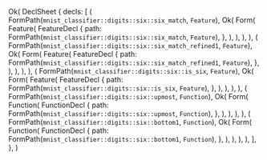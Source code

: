 Ok(
    DeclSheet {
        decls: [
            (
                FormPath(`mnist_classifier::digits::six::six_match`, `Feature`),
                Ok(
                    Form(
                        Feature(
                            FeatureDecl {
                                path: FormPath(`mnist_classifier::digits::six::six_match`, `Feature`),
                            },
                        ),
                    ),
                ),
            ),
            (
                FormPath(`mnist_classifier::digits::six::six_match_refined1`, `Feature`),
                Ok(
                    Form(
                        Feature(
                            FeatureDecl {
                                path: FormPath(`mnist_classifier::digits::six::six_match_refined1`, `Feature`),
                            },
                        ),
                    ),
                ),
            ),
            (
                FormPath(`mnist_classifier::digits::six::is_six`, `Feature`),
                Ok(
                    Form(
                        Feature(
                            FeatureDecl {
                                path: FormPath(`mnist_classifier::digits::six::is_six`, `Feature`),
                            },
                        ),
                    ),
                ),
            ),
            (
                FormPath(`mnist_classifier::digits::six::upmost`, `Function`),
                Ok(
                    Form(
                        Function(
                            FunctionDecl {
                                path: FormPath(`mnist_classifier::digits::six::upmost`, `Function`),
                            },
                        ),
                    ),
                ),
            ),
            (
                FormPath(`mnist_classifier::digits::six::bottom1`, `Function`),
                Ok(
                    Form(
                        Function(
                            FunctionDecl {
                                path: FormPath(`mnist_classifier::digits::six::bottom1`, `Function`),
                            },
                        ),
                    ),
                ),
            ),
        ],
    },
)